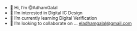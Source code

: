 - 👋 Hi, I’m @AdhamGalal
- 👀 I’m interested in Digital IC Design
- 🌱 I’m currently learning Digital Verification
- 💞️ I’m looking to collaborate on ...
eladhamgalal@gmail.com
